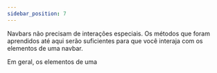```yaml
---
sidebar_position: 7
---
```



Navbars não precisam de interações especiais. Os métodos que foram aprendidos até aqui serão suficientes para que você interaja com os elementos de uma navbar.

Em geral, os elementos de uma